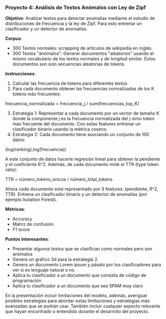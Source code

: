 ### Proyecto 4: Análisis de Textos Anómalos con Ley de Zipf

**Objetivo**: Analizar textos para detectar anomalías mediante el estudio de distribuciones de frecuencia y la ley de Zipf. Para esto entrenar un clasificador y un detector de anomalías.

**Corpus**:
- 300 Textos normales: scrapping de artículos de wikipedia en inglés. 
- 300 Textos "anómalos": Generar documentos "aleatorios" usando el mismo vocabulario de los textos normales y de longitud similar. Estos documentos son solo secuencias aleatorias de tokens. 

**Instrucciones**:
1. Calcular las frecuencia de tokens para diferentes textos
2. Para cada documento obtener las frecuencias normalizadas de los K tokens más frecuentes:
 
 frecuencia_normalizada = frecuencia_j / sum(frecuencias_top_K)
 
3. Estrategia 1: Representar a cada documento por un vector de tamaño K donde la componente j es la frecuencia normalizada del j-simo token más frecuente del documento. Con estas features entrenar un clasificador binario usando la métrica coseno. 
4. Estrategia 2: Cada documento tiene asociando un conjunto de 100 datos: 

 (log(ranking),log(frecuencia))

 A este conjunto de datos hacerle regresión lineal para obtener la pendiente y el coeficiente R^2. Además, de cada documento mide el TTR (type token ratio):

 TTR = número_tokens_únicos / número_total_tokens

 Ahora cada documento está representado por 3 features: (pendiente, R^2, TTR). Entrena un clasificador binario y un detector de anomalías (por ejemplo Isolation Forest).


**Métricas**:
- Accuracy
- Matriz de confusión
- F1 score


**Puntos interesantes**:
- Presentar algunos textos que se clasifican como normales pero son anómalos
- Genera un gráfico 3d para la estrategía 2.
- Genera un documento Lorem ipsum y pásalo por tus clasificadores para ver si es lenguaje natural o no.
- Aplica tu clasificador a un documento que consista de código de programación
- Aplica tu clasificador a un documento que sea SPAM muy claro

En la presentación incluir limitaciones del modelo, además, averiguar posibles estrategias para abordar estas limitaciones y estrategias más avanzadas que se podrán usar. También incluir cualquier aspecto relevante que hayan encontrado o entendido durante el desarrollo del proyecto.